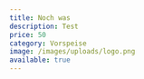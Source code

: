 ```yaml
---
title: Noch was
description: Test
price: 50
category: Vorspeise
image: /images/uploads/logo.png
available: true
---
```

